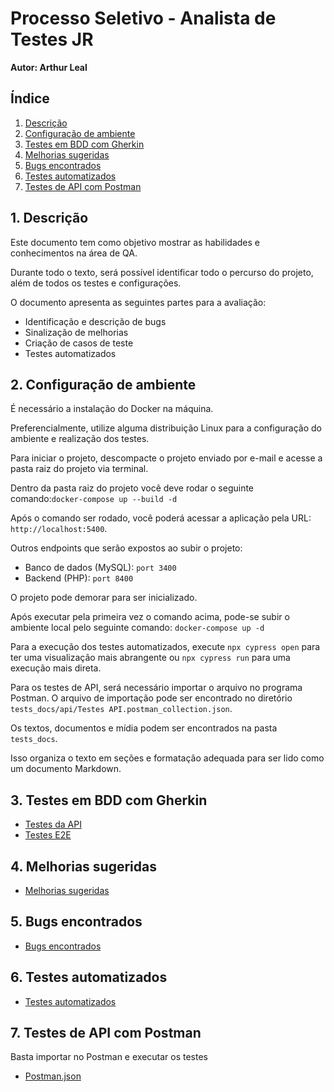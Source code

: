 # Processo Seletivo - Analista de Testes JR


**Autor: Arthur Leal**

## Índice

1. [Descrição](#1-descrição)
2. [Configuração de ambiente](#2-configuração-de-ambiente)
3. [Testes em BDD com Gherkin](#3-testes-em-bdd-com-gherkin)
4. [Melhorias sugeridas](#4-melhorias-sugeridas)
5. [Bugs encontrados](#5-bugs-encontrados)
6. [Testes automatizados](#6-testes-automatizados)
7. [Testes de API com Postman](#7-testes-de-api-com-postman)

## 1. Descrição


Este documento tem como objetivo mostrar as habilidades e conhecimentos na área de QA.

Durante todo o texto, será possível identificar todo o percurso do projeto, além de todos os testes e configurações.

O documento apresenta as seguintes partes para a avaliação:

- Identificação e descrição de bugs
- Sinalização de melhorias
- Criação de casos de teste
- Testes automatizados

## 2. Configuração de ambiente


É necessário a instalação do Docker na máquina.

Preferencialmente, utilize alguma distribuição Linux para a configuração do ambiente e realização dos testes.

Para iniciar o projeto, descompacte o projeto enviado por e-mail e acesse a pasta raiz do projeto via terminal.

Dentro da pasta raiz do projeto você deve rodar o seguinte comando:`docker-compose up --build -d`


Após o comando ser rodado, você poderá acessar a aplicação pela URL: `http://localhost:5400`.

Outros endpoints que serão expostos ao subir o projeto:

- Banco de dados (MySQL): `port 3400`
- Backend (PHP): `port 8400`

O projeto pode demorar para ser inicializado.

Após executar pela primeira vez o comando acima, pode-se subir o ambiente local pelo seguinte comando: `docker-compose up -d`


Para a execução dos testes automatizados, execute `npx cypress open` para ter uma visualização mais abrangente ou `npx cypress run` para uma execução mais direta.

Para os testes de API, será necessário importar o arquivo no programa Postman. O arquivo de importação pode ser encontrado no diretório `tests_docs/api/Testes API.postman_collection.json`.

Os textos, documentos e mídia podem ser encontrados na pasta `tests_docs`.

Isso organiza o texto em seções e formatação adequada para ser lido como um documento Markdown.

## 3. Testes em BDD com Gherkin

* [Testes da API](tests_docs/api/casos_de_testes_api.feature)
* [Testes E2E](tests_docs/frontend/casos_de_testes_e2e.feature)
  
## 4. Melhorias sugeridas

* [Melhorias sugeridas](tests_docs/melhorias.markdown)

## 5. Bugs encontrados

* [Bugs encontrados](tests_docs/bugs.markdown)

## 6. Testes automatizados

* [Testes automatizados](cypress/e2e/contato_seguro.cy.js)

## 7. Testes de API com Postman

Basta importar no Postman e executar os testes

* [Postman.json](tests_docs/api/Testes%20API.postman_collection.json)
